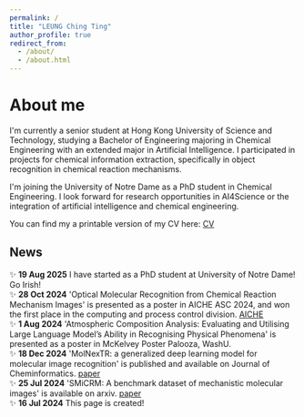```yaml
---
permalink: /
title: "LEUNG Ching Ting"
author_profile: true
redirect_from: 
  - /about/
  - /about.html
---
```


About me
======
I'm currently a senior student at Hong Kong University of Science and Technology, studying a Bachelor of Engineering majoring in Chemical Engineering with an extended major in Artificial Intelligence. I participated in projects for chemical information extraction, specifically in object recognition in chemical reaction mechanisms.

I'm joining the University of Notre Dame as a PhD student in Chemical Engineering. I look forward for research opportunities in AI4Science or the integration of artificial intelligence and chemical engineering.

You can find my a printable version of my CV here: [CV](../files/Resume.pdf)

## News
✨ **19 Aug 2025** I have started as a PhD student at University of Notre Dame! Go Irish! <br/>
✨ **28 Oct 2024** 'Optical Molecular Recognition from Chemical Reaction Mechanism Images' is presented as a poster in AICHE ASC 2024, and won the first place in the computing and process control division. [AICHE](https://aiche.confex.com/aiche/2024/prelim.cgi/Paper/698901) <br/>
✨ **1 Aug 2024**  'Atmospheric Composition Analysis: Evaluating and Utilising Large Language Model’s Ability in Recognising Physical Phenomena' is presented as a poster in McKelvey Poster Palooza, WashU. <br/>
✨ **18 Dec 2024** 'MolNexTR: a generalized deep learning model for molecular image recognition' is published and available on Journal of Cheminformatics. [paper](https://jcheminf.biomedcentral.com/articles/10.1186/s13321-024-00926-w) <br/>
✨ **25 Jul 2024** 'SMiCRM: A benchmark dataset of mechanistic molecular images' is available on arxiv. [paper](https://arxiv.org/abs/2407.18338) <br/>
✨ **16 Jul 2024** This page is created! <br/>
